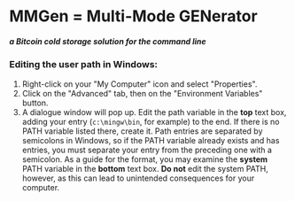 MMGen = Multi-Mode GENerator
============================
##### a Bitcoin cold storage solution for the command line

### Editing the user path in Windows:

  1. Right-click on your "My Computer" icon and select "Properties".
  2. Click on the "Advanced" tab, then on the "Environment Variables" button.
  3. A dialogue window will pop up.  Edit the path variable in the **top** text
	 box, adding your entry (`c:\mingw\bin`, for example) to the end.  If there
	 is no PATH variable listed there, create it.  Path entries are separated
	 by semicolons in Windows, so if the PATH variable already exists and has
	 entries, you must separate your entry from the preceding one with a
	 semicolon.  As a guide for the format, you may examine the **system** PATH
	 variable in the **bottom** text box.  **Do not** edit the system PATH,
	 however, as this can lead to unintended consequences for your computer.
